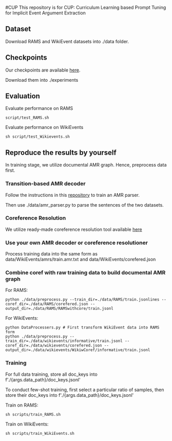 #CUP
This repository is for CUP: Curriculum Learning based Prompt Tuning for Implicit Event Argument Extraction


## Dataset
Download RAMS and WikiEvent datasets into ./data folder.

## Checkpoints
Our checkpoints are available [here](https://drive.google.com/drive/folders/1IDAuOWxIlStmgzkmgFsd24Ckx9tJ3QhR).

Download them into ./experiments
## Evaluation 
Evaluate performance on RAMS

    script/test_RAMS.sh

Evaluate performance on WikiEvents

    sh script/test_Wikievents.sh


## Reproduce the results by yourself
In training stage, we utilize documental AMR graph. Hence, preprocess data first.
### Transition-based AMR decoder
Follow the instructions in this [repository](https://github.com/IBM/transition-amr-parser) to train an AMR parser.

Then use ./data/amr_parser.py to parse the sentences of the two datasets.

### Coreference Resolution
We utilize ready-made coreference resolution tool available [here](https://demo.allennlp.org/coreference-resolution)
### Use your own AMR decoder or coreference resolutioner
Process training data into the same form as data/WikiEvents/amrs/train.amr.txt and data/WikiEvents/corefered.json

### Combine coref with raw training data to build documental AMR graph

For RAMS: 

    python ./data/preprocess.py --train_dir=./data/RAMS/train.jsonlines --coref_dir=./data/RAMS/corefered.json --output_dir=./data/RAMS/RAMSwithcore/train.jsonl

For WikiEvents: 

    python DataProcessers.py # First transform WikiEvent data into RAMS form  
    python ./data/preprocess.py --train_dir=./data/wikievents/informative/train.jsonl --coref_dir=./data/wikievents/corefered.json --output_dir=./data/wikievents/WikiwCoref/informative/train.jsonl

### Training
For full data training, store all doc_keys into f'./{args.data_path}/doc_keys.jsonl' 

To conduct few-shot training, first select a particular ratio of samples, then store their doc_keys into f'./{args.data_path}/doc_keys.jsonl' 

Train on RAMS:

    sh scripts/train_RAMS.sh
Train on WikiEvents:

    sh scripts/train_WikiEvents.sh

